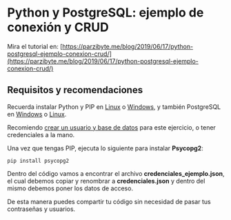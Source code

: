 
# Python y PostgreSQL: ejemplo de conexión y CRUD
Mira el tutorial en: [https://parzibyte.me/blog/2019/06/17/python-postgresql-ejemplo-conexion-crud/](https://parzibyte.me/blog/2019/06/17/python-postgresql-ejemplo-conexion-crud/)
## Requisitos y recomendaciones

Recuerda instalar Python y PIP en  [Linux](https://parzibyte.me/blog/2019/06/06/renombrar-python3-python-linux-ubuntu/)  o  [Windows](https://parzibyte.me/blog/2017/11/19/instalar-configurar-python-3-windows-10/), y también PostgreSQL en  [Windows](https://parzibyte.me/blog/2019/04/05/instalar-postgresql-11-windows/)  o  [Linux](https://parzibyte.me/blog/2019/06/05/instalar-postgresql-linux-ubuntu/).

Recomiendo  [crear un usuario y base de datos](https://parzibyte.me/blog/2019/06/17/agregar-usuario-base-de-datos-conceder-permisos-postgresql/)  para este ejercicio, o tener credenciales a la mano.

Una vez que tengas PIP, ejecuta lo siguiente para instalar  **Psycopg2**:

`pip install psycopg2`

Dentro del código vamos a encontrar el archivo  **credenciales_ejemplo.json**, el cual debemos copiar y renombrar a  **credenciales.json**  y dentro del mismo debemos poner los datos de acceso.

De esta manera puedes compartir tu código sin necesidad de pasar tus contraseñas y usuarios.